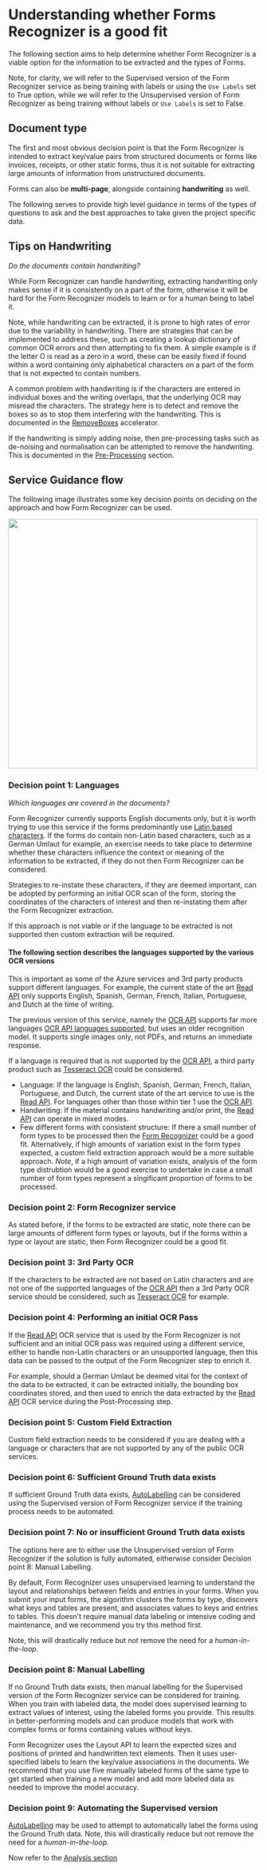 
# Understanding whether Forms Recognizer is a good fit

The following section aims to help determine whether Form Recognizer is a viable option for the information to be extracted and the types of Forms.

Note, for clarity, we will refer to the Supervised version of the Form Recognizer service as being training with labels or using the ```Use Labels``` set to True option, while we will refer to the Unsupervised version of Form Recognizer as being training without labels or ```Use Labels``` is set to False.

## Document type

The first and most obvious decision point is that the Form Recognizer is intended to extract key/value pairs from structured documents or forms like invoices, receipts, or other static forms, thus it is not suitable for extracting large amounts of information from unstructured documents.

Forms can also be **multi-page**, alongside containing **handwriting** as well.

The following serves to provide high level guidance in terms of the types of questions to ask and the best approaches to take given the project specific data.

## Tips on Handwriting

*Do the documents contain handwriting?*

While Form Recognizer can handle handwriting, extracting handwriting only makes sense if it is consistently on a part of the form, otherwise it will be hard for the Form Recognizer models to learn or for a human being to label it.

Note, while handwriting can be extracted, it is prone to high rates of error due to the variability in handwriting. There are strategies that can be implemented to address these, such as creating a lookup dictionary of common OCR errors and then attempting to fix them. A simple example is if the letter O is read as a zero in a word, these can be easily fixed if found within a word containing only alphabetical characters on a part of the form that is not expected to contain numbers.

A common problem with handwriting is if the characters are entered in individual boxes and the writing overlaps, that the underlying OCR may misread the characters. The strategy here is to detect and remove the boxes so as to stop them interfering with the handwriting. This is documented in the [RemoveBoxes](Demos/RemoveBoxes.ipynb) accelerator.

If the handwriting is simply adding noise, then pre-processing tasks such as de-noising and normalisation can be attempted to remove the handwriting. This is documented in the [Pre-Processing](../../Pre_Processing/README.md) section.

## Service Guidance flow

The following image illustrates some key decision points on deciding on the approach and how Form Recognizer can be used.

<img src="./repo_images/ServiceDecision.png" align="center" alt="" width="500"/>

### Decision point 1: Languages

*Which languages are covered in the documents?*

Form Recognizer currently supports English documents only, but it is worth trying to use this service if the forms predominantly use [Latin based characters](https://en.wikipedia.org/wiki/Latin_alphabet). If the forms do contain non-Latin based characters, such as a German Umlaut for example, an exercise needs to take place to determine whether these characters influence the context or meaning of the information to be extracted, if they do not then Form Recognizer can be considered.

Strategies to re-instate these characters, if they are deemed important, can be adopted by performing an initial OCR scan of the form, storing the coordinates of the characters of interest and then re-instating them after the Form Recognizer extraction.

If this approach is not viable or if the language to be extracted is not supported then custom extraction will be required.

#### The following section describes the languages supported by the various OCR versions

This is important as some of the Azure services and 3rd party products support different languages. For example, the
current state of the art [Read API](https://docs.microsoft.com/en-gb/azure/cognitive-services/computer-vision/concept-recognizing-text#read-api) only supports English, Spanish, German, French, Italian, Portuguese, and Dutch at the time of writing.

The previous version of this service, namely the [OCR API](https://docs.microsoft.com/en-gb/azure/cognitive-services/computer-vision/concept-recognizing-text#ocr-optical-character-recognition-api) supports far more languages [OCR API languages supported](https://docs.microsoft.com/en-gb/azure/cognitive-services/computer-vision/language-support#text-recognition), but uses an older recognition model. It supports single images only, not PDFs, and returns an immediate response.

If a language is required that is not supported by the [OCR API](https://docs.microsoft.com/en-gb/azure/cognitive-services/computer-vision/concept-recognizing-text#ocr-optical-character-recognition-api), a third party product such as [Tesseract OCR](https://github.com/tesseract-ocr/tesseract/wiki) could be considered.  

* Language: If the language is English, Spanish, German, French, Italian, Portuguese, and Dutch, the current state of the art service to use is the [Read API](https://docs.microsoft.com/en-gb/azure/cognitive-services/computer-vision/concept-recognizing-text#read-api). For languages other than those within tier 1 use the [OCR API](https://docs.microsoft.com/en-gb/azure/cognitive-services/computer-vision/concept-recognizing-text#ocr-optical-character-recognition-api).
* Handwriting: If the material contains handwriting and/or print, the [Read API](https://docs.microsoft.com/en-gb/azure/cognitive-services/computer-vision/concept-recognizing-text#read-api) can operate in mixed modes.
* Few different forms with consistent structure: If there a small number of form types to be processed then the [Form Recognizer](https://azure.microsoft.com/en-gb/services/cognitive-services/form-recognizer/) could be a good fit. Alternatively, if high amounts of variation exist in the form types expected, a custom field extraction approach would be a more suitable approach. *Note*, if a high amount of variation exists, analysis of the form type distrubtion would be a good exercise to undertake in case a small number of form types represent a singificant proportion of forms to be processed.

### Decision point 2: Form Recognizer service

As stated before, if the forms to be extracted are static, note there can be large amounts of different form types or layouts, but if the forms within a type or layout are static, then Form Recognizer could be a good fit.

### Decision point 3: 3rd Party OCR

If the characters to be extracted are not based on Latin characters and are not one of the supported languages of the [OCR API](https://docs.microsoft.com/en-gb/azure/cognitive-services/computer-vision/) then a 3rd Party OCR service should be considered, such as [Tesseract OCR](https://github.com/tesseract-ocr/tesseract/wiki)  for example.

### Decision point 4: Performing an initial OCR Pass

If the [Read API](https://docs.microsoft.com/en-gb/azure/cognitive-services/computer-vision/concept-recognizing-text#read-api) OCR service that is used by the Form Recognizer is not sufficient and an initial OCR pass was required using a different service, either to handle non-Latin characters or an unsupported language, then this data can be passed to the output of the Form Recognizer step to enrich it.

For example, should a German Umlaut be deemed vital for the context of the data to be extracted, it can be extracted initially, the bounding box coordinates stored, and then used to enrich the data extracted by the [Read API](https://docs.microsoft.com/en-gb/azure/cognitive-services/computer-vision/concept-recognizing-text#read-api) OCR service during the Post-Processing step.

### Decision point 5: Custom Field Extraction

Custom field extraction needs to be considered if you are dealing with a language or characters that are not supported by any of the public OCR services.

### Decision point 6: Sufficient Ground Truth data exists

If sufficient Ground Truth data exists, [AutoLabelling](../../Training/Auto_Labelling/README.md) can be considered using the Supervised version of Form Recognizer service if the training process needs to be automated.

### Decision point 7: No or insufficient Ground Truth data exists

The options here are to either use the Unsupervised version of Form Recognizer if the solution is fully automated, eitherwise consider Decision point 8: Manual Labelling.

By default, Form Recognizer uses unsupervised learning to understand the layout and relationships between fields and entries in your forms. When you submit your input forms, the algorithm clusters the forms by type, discovers what keys and tables are present, and associates values to keys and entries to tables. This doesn't require manual data labeling or intensive coding and maintenance, and we recommend you try this method first.

Note, this will drastically reduce but not remove the need for a *human-in-the-loop*.

### Decision point 8: Manual Labelling

If no Ground Truth data exists, then manual labelling for the Supervised version of the Form Recognizer service can be considered for training. When you train with labeled data, the model does supervised learning to extract values of interest, using the labeled forms you provide. This results in better-performing models and can produce models that work with complex forms or forms containing values without keys.

Form Recognizer uses the Layout API to learn the expected sizes and positions of printed and handwritten text elements. Then it uses user-specified labels to learn the key/value associations in the documents. We recommend that you use five manually labeled forms of the same type to get started when training a new model and add more labeled data as needed to improve the model accuracy.

### Decision point 9: Automating the Supervised version

[AutoLabelling](../../Training/Auto_Labelling/README.md) may be used to attempt to automatically label the forms using the Ground Truth data. Note, this will drastically reduce but not remove the need for a *human-in-the-loop*.

Now refer to the [Analysis section](../../Analysis/README.md)
